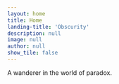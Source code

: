 ```yaml
---
layout: home
title: Home
landing-title: 'Obscurity'
description: null
image: null
author: null
show_tile: false
---
```


A wanderer in the world of paradox.